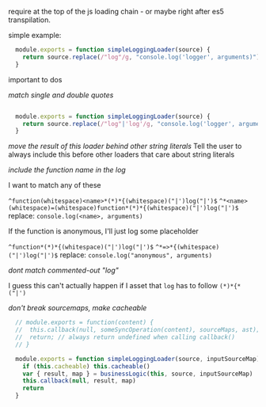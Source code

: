 require at the top of the js loading chain - or maybe right after es5 transpilation.

simple example:

```js
  module.exports = function simpleLoggingLoader(source) {
    return source.replace(/"log"/g, "console.log('logger', arguments)")
  }
 ```
 
important to dos

*match single and double quotes*

```js

  module.exports = function simpleLoggingLoader(source) {
    return source.replace(/"log"|'log'/g, "console.log('logger', arguments)")
  }

```

*move the result of this loader behind other string literals*
Tell the user to always include this before other loaders that care about string literals

*include the function name in the log*

I want to match any of these

`^function(whitespace)<name>*(*)*{(whitespace)("|')log("|')$`
`^*<name>(whitespace)=(whitespace)function*(*)*{(whitespace)("|')log("|')$`
replace: `console.log(<name>, arguments)`

If the function is anonymous, I'll just log some placeholder

`^function*(*)*{(whitespace)("|')log("|')$`
`^*=>*{(whitespace)("|')log("|')$`
replace: `console.log("anonymous", arguments)`

*dont match commented-out "log"*

I guess this can't actually happen if I asset that `log` has to follow `(*)*{*("|')`

*don't break sourcemaps, make cacheable*

```js
  // module.exports = function(content) {
  //  this.callback(null, someSyncOperation(content), sourceMaps, ast);
  //  return; // always return undefined when calling callback()
  // }

  module.exports = function simpleLoggingLoader(source, inputSourceMap) {
    if (this.cacheable) this.cacheable()
    var { result, map } = businessLogic(this, source, inputSourceMap)
    this.callback(null, result, map)
    return
  }
```




